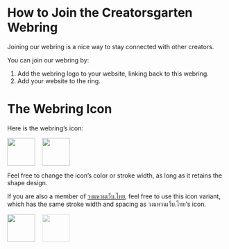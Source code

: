 # How to Join the Creatorsgarten Webring

Joining our webring is a nice way to stay connected with other creators.

You can join our webring by:

1. Add the webring logo to your website, linking back to this webring.
2. Add your website to the ring.

# The Webring Icon

Here is the webring’s icon:

<div style="display: flex; gap: 1rem">
<img src="/images/ring.svg" width="64" height="64" />
<img src="/images/ring-solid.svg" width="64" height="64" />
</div>

Feel free to change the icon’s color or stroke width, as long as it retains the shape design.

If you are also a member of [วงแหวนเว็บ.ไทย](https://webring.wonderful.software/), feel free to use this icon variant, which has the same stroke width and spacing as วงแหวนเว็บ.ไทย’s icon.

<div style="display: flex; gap: 1rem">
<img src="/images/ring-thin.svg" width="64" height="64" />
<img src="https://webring.wonderful.software/webring.black.svg" width="64" height="64" style="opacity: 0.5" />
</div>
